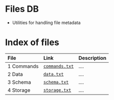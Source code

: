 # Files DB
* Utilities for handling file metadata

# Index of files 
| **File** | **Link** | **Description** |
|:--------------|:---------|:----------------|
| 1 Commands | [`commands.txt`](https://github.com/zvr/filesdb/blob/master/Notes/commands) | .... | |
| 2 Data | [`data.txt`](https://github.com/zvr/filesdb/blob/master/Notes/data) | .... | |
| 3 Schema | [`schema.txt`](https://github.com/zvr/filesdb/blob/master/Notes/schema) | .... | |
| 4 Storage| [`storage.txt`](https://github.com/zvr/filesdb/blob/master/Notes/storage) | .... | |
